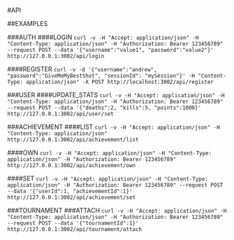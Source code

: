 #API

##EXAMPLES

###AUTH
####LOGIN
`curl -v -H "Accept: application/json" -H "Content-Type: application/json" -H "Authorization: Bearer 123456789" --request POST --data '{"username":"value1", "password":"value2"}' http://127.0.0.1:3002/api/login`

####REGISTER
`curl -v -d '{"username":"andrew", "password":"GiveMeMyBestShot", "sessionId": "mySession"}' -H "Content-Type: application/json" -X POST http://localhost:3002/api/register`

###USER
####UPDATE_STATS
`curl -v -H "Accept: application/json" -H "Content-Type: application/json" -H "Authorization: Bearer 123456789" --request POST --data '{"deaths":2, "kills":5, "points":1000}' http://127.0.0.1:3002/api/user/set`

###ACHIEVEMENT
####LIST
`curl -v -H "Accept: application/json" -H "Content-Type: application/json" http://127.0.0.1:3002/api/achievement/list`

####OWN
`curl -v -H "Accept: application/json" -H "Content-Type: application/json" -H "Authorization: Bearer 123456789" http://127.0.0.1:3002/api/achievement/own`

####SET
`curl -v -H "Accept: application/json" -H "Content-Type: application/json" -H "Authorization: Bearer 123456789" --request POST --data '{"userId":1, "achievementId":1}' http://127.0.0.1:3002/api/achievement/set`

###TOURNAMENT
###ATTACH
`curl -v -H "Accept: application/json" -H "Content-Type: application/json" -H "Authorization: Bearer 123456789" --request POST --data '{"tournamentId":1}' http://127.0.0.1:3002/api/tournament/attach`
